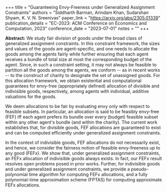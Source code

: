 +++
title = "Guaranteeing Envy-Freeness under Generalized Assignment Constraints"
authors = "Siddharth Barman, Arindam Khan, Sudarshan Shyam, K. V. N. Sreenivas"
paper_link = "https://arxiv.org/abs/2305.01339"
publication_details = "EC-2023: ACM Conference on Economics and Computation, 2023"
conference_date = "2023-07-01"
notes = ""
+++

<b>Abstract:</b>
We study fair division of goods under the broad class of generalized assignment constraints. In this constraint framework, the sizes and values of the goods are agent-specific, and one needs to allocate the goods among the agents fairly while further ensuring that each agent receives a bundle of total size at most the corresponding budget of the agent. Since, in such a constraint setting, it may not always be feasible to partition all the goods among the agents, we conform -- as in recent works -- to the construct of charity to designate the set of unassigned goods. For this allocation framework, we obtain existential and computational guarantees for envy-free (appropriately defined) allocation of divisible and indivisible goods, respectively, among agents with individual, additive valuations for the goods.

We deem allocations to be fair by evaluating envy only with respect to feasible subsets. In particular, an allocation is said to be feasibly envy-free (FEF) iff each agent prefers its bundle over every (budget) feasible subset within any other agent's bundle (and within the charity). The current work establishes that, for divisible goods, FEF allocations are guaranteed to exist and can be computed efficiently under generalized assignment constraints.

In the context of indivisible goods, FEF allocations do not necessarily exist, and hence, we consider the fairness notion of feasible envy-freeness up to any good (FEFx). We show that, under generalized assignment constraints, an FEFx allocation of indivisible goods always exists. In fact, our FEFx result resolves open problems posed in prior works. Further, for indivisible goods and under generalized assignment constraints, we provide a pseudo-polynomial time algorithm for computing FEFx allocations, and a fully polynomial-time approximation scheme (FPTAS) for computing approximate FEFx allocations. 

